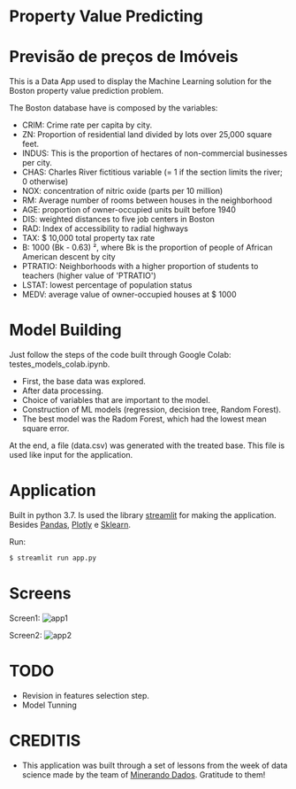 # Property Value Predicting
# Previsão de preços de Imóveis

This is a Data App used to display the Machine Learning solution for the Boston property value prediction problem.

The Boston database have is composed by the variables:
- CRIM: Crime rate per capita by city.
- ZN: Proportion of residential land divided by lots over 25,000 square feet.
- INDUS: This is the proportion of hectares of non-commercial businesses per city.
- CHAS: Charles River fictitious variable (= 1 if the section limits the river; 0 otherwise)
- NOX: concentration of nitric oxide (parts per 10 million)
- RM: Average number of rooms between houses in the neighborhood
- AGE: proportion of owner-occupied units built before 1940
- DIS: weighted distances to five job centers in Boston
- RAD: Index of accessibility to radial highways
- TAX: $ 10,000 total property tax rate
- B: 1000 (Bk - 0.63) ², where Bk is the proportion of people of African American descent by city
- PTRATIO: Neighborhoods with a higher proportion of students to teachers (higher value of 'PTRATIO')
- LSTAT: lowest percentage of population status
- MEDV: average value of owner-occupied houses at $ 1000

# Model Building 
Just follow the steps of the code built through Google Colab: testes_models_colab.ipynb.
- First, the base data was explored.
- After data processing.
- Choice of variables that are important to the model.
- Construction of ML models (regression, decision tree, Random Forest).
- The best model was the Radom Forest, which had the lowest mean square error.

At the end, a file (data.csv) was generated with the treated base.
This file is used like input for the application. 

# Application
Built in python 3.7.
Is used the library [streamlit] for making the application.
Besides [Pandas], [Plotly] e [Sklearn].

Run:
```sh
$ streamlit run app.py
```

# Screens

Screen1:
![app1](https://user-images.githubusercontent.com/11994641/82099185-0ee44080-96dd-11ea-9eae-cad7347cf579.jpg)

Screen2:
![app2](https://user-images.githubusercontent.com/11994641/82099203-20c5e380-96dd-11ea-8d87-426a6f93fddc.jpg)



# TODO 
- Revision in features selection step.
- Model Tunning

# CREDITIS
- This application was built through a set of lessons from the week of data science made by the team of [Minerando Dados].
Gratitude to them!


[//]: # (These are reference links used in the body of this note and get stripped out when the markdown processor does its job. There is no need to format nicely because it shouldn't be seen. Thanks SO - http://stackoverflow.com/questions/4823468/store-comments-in-markdown-syntax)

[streamlit]: <https://www.streamlit.io/>
[pandas]:<https://pandas.pydata.org/>
[plotly]:<plotly.com>
[sklearn]:<https://scikit-learn.org/stable/>
[Minerando Dados]:<https://minerandodados.com.br/>
 
